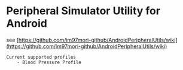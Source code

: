 # Peripheral Simulator Utility for Android

see [https://github.com/im97mori-github/AndroidPeripheralUtils/wiki](https://github.com/im97mori-github/AndroidPeripheralUtils/wiki)

    Current supported profiles
        - Blood Pressure Profile